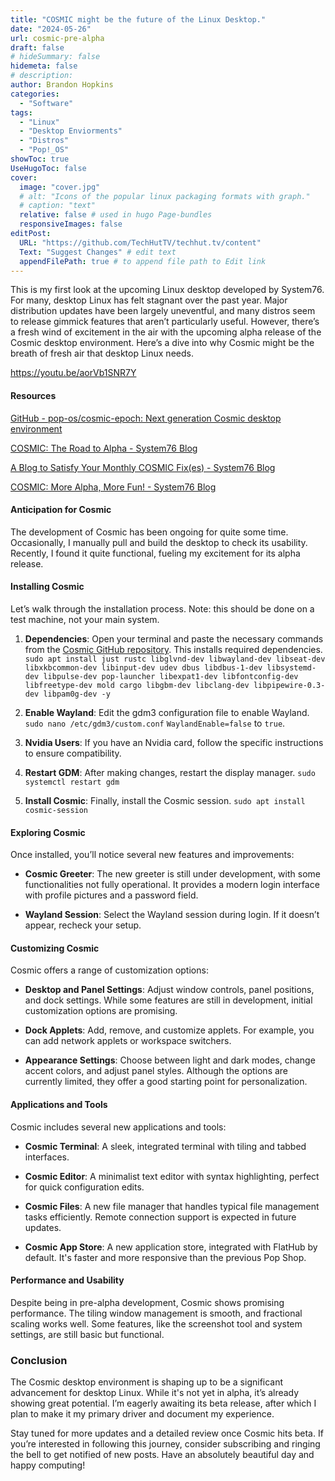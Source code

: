 ```yaml
---
title: "COSMIC might be the future of the Linux Desktop."
date: "2024-05-26"
url: cosmic-pre-alpha
draft: false
# hideSummary: false
hidemeta: false
# description:
author: Brandon Hopkins
categories:
  - "Software"
tags:
  - "Linux"
  - "Desktop Enviorments"
  - "Distros"
  - "Pop!_OS"
showToc: true
UseHugoToc: false
cover:
  image: "cover.jpg"
  # alt: "Icons of the popular linux packaging formats with graph."
  # caption: "text"
  relative: false # used in hugo Page-bundles
  responsiveImages: false
editPost:
  URL: "https://github.com/TechHutTV/techhut.tv/content"
  Text: "Suggest Changes" # edit text
  appendFilePath: true # to append file path to Edit link
---
```


This is my first look at the upcoming Linux desktop developed by System76. For many, desktop Linux has felt stagnant over the past year. Major distribution updates have been largely uneventful, and many distros seem to release gimmick features that aren’t particularly useful. However, there’s a fresh wind of excitement in the air with the upcoming alpha release of the Cosmic desktop environment. Here’s a dive into why Cosmic might be the breath of fresh air that desktop Linux needs.

https://youtu.be/aorVb1SNR7Y

#### Resources

[GitHub - pop-os/cosmic-epoch: Next generation Cosmic desktop environment](https://github.com/pop-os/cosmic-epoch)

[COSMIC: The Road to Alpha - System76 Blog](https://blog.system76.com/post/cosmic-the-road-to-alpha)

[A Blog to Satisfy Your Monthly COSMIC Fix(es) - System76 Blog](https://blog.system76.com/post/your-monthly-cosmic-fix)

[COSMIC: More Alpha, More Fun! - System76 Blog](https://blog.system76.com/post/cosmic-more-alpha-more-fun)

#### Anticipation for Cosmic

The development of Cosmic has been ongoing for quite some time. Occasionally, I manually pull and build the desktop to check its usability. Recently, I found it quite functional, fueling my excitement for its alpha release.

#### Installing Cosmic

Let’s walk through the installation process. Note: this should be done on a test machine, not your main system.

1. **Dependencies**: Open your terminal and paste the necessary commands from the [Cosmic GitHub repository](https://github.com/pop-os/cosmic-epoch). This installs required dependencies.
    `sudo apt install just rustc libglvnd-dev libwayland-dev libseat-dev libxkbcommon-dev libinput-dev udev dbus libdbus-1-dev libsystemd-dev libpulse-dev pop-launcher libexpat1-dev libfontconfig-dev libfreetype-dev mold cargo libgbm-dev libclang-dev libpipewire-0.3-dev libpam0g-dev -y`

3. **Enable Wayland**: Edit the gdm3 configuration file to enable Wayland.
    `sudo nano /etc/gdm3/custom.conf`
    `WaylandEnable=false` to `true`.

5. **Nvidia Users**: If you have an Nvidia card, follow the specific instructions to ensure compatibility.

7. **Restart GDM**: After making changes, restart the display manager.
    `sudo systemctl restart gdm`

9. **Install Cosmic**: Finally, install the Cosmic session.
    `sudo apt install cosmic-session`

#### Exploring Cosmic

Once installed, you’ll notice several new features and improvements:

- **Cosmic Greeter**: The new greeter is still under development, with some functionalities not fully operational. It provides a modern login interface with profile pictures and a password field.

- **Wayland Session**: Select the Wayland session during login. If it doesn’t appear, recheck your setup.

#### Customizing Cosmic

Cosmic offers a range of customization options:

- **Desktop and Panel Settings**: Adjust window controls, panel positions, and dock settings. While some features are still in development, initial customization options are promising.

- **Dock Applets**: Add, remove, and customize applets. For example, you can add network applets or workspace switchers.

- **Appearance Settings**: Choose between light and dark modes, change accent colors, and adjust panel styles. Although the options are currently limited, they offer a good starting point for personalization.

#### Applications and Tools

Cosmic includes several new applications and tools:

- **Cosmic Terminal**: A sleek, integrated terminal with tiling and tabbed interfaces.

- **Cosmic Editor**: A minimalist text editor with syntax highlighting, perfect for quick configuration edits.

- **Cosmic Files**: A new file manager that handles typical file management tasks efficiently. Remote connection support is expected in future updates.

- **Cosmic App Store**: A new application store, integrated with FlatHub by default. It's faster and more responsive than the previous Pop Shop.

#### Performance and Usability

Despite being in pre-alpha development, Cosmic shows promising performance. The tiling window management is smooth, and fractional scaling works well. Some features, like the screenshot tool and system settings, are still basic but functional.

### Conclusion

The Cosmic desktop environment is shaping up to be a significant advancement for desktop Linux. While it's not yet in alpha, it’s already showing great potential. I’m eagerly awaiting its beta release, after which I plan to make it my primary driver and document my experience.

Stay tuned for more updates and a detailed review once Cosmic hits beta. If you’re interested in following this journey, consider subscribing and ringing the bell to get notified of new posts. Have an absolutely beautiful day and happy computing!
